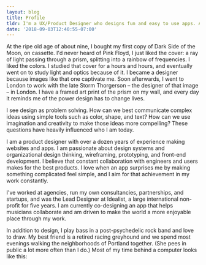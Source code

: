 ```yaml
---
layout: blog
title: Profile
tldr: I'm a UX/Product Designer who designs fun and easy to use apps. And I’m nice.
date: '2018-09-03T12:40:55-07:00'
---
```

At the ripe old age of about nine, I bought my first copy of Dark Side of the Moon, on cassette. I'd never heard of Pink Floyd, I just liked the cover: a ray of light passing through a prism, splitting into a rainbow of frequencies. I liked the colors. I studied that cover for a hours and hours, and eventually went on to study light and optics because of it. I became a designer because images like that one captivate me. Soon afterwards, I went to London to work with the late Storm Thorgerson – the designer of that image – in London. I have a framed art print of the prism on my wall, and every day it reminds me of the power design has to change lives.

I see design as problem solving. How can we best communicate complex ideas using simple tools such as color, shape, and text? How can we use imagination and creativity to make those ideas more compelling? These questions have heavily influenced who I am today. 

I am a product designer with over a dozen years of experience making websites and apps. I am passionate about design systems and organizational design thinking, wireframing, prototyping, and front-end development. I believe that constant collaboration with engineers and users makes for the best products. I love when an app surprises me by making something complicated feel simple, and I aim for that achievement in my work constantly.

I've worked at agencies, run my own consultancies, partnerships, and startups, and was the Lead Designer at Idealist, a large international non-profit for five years. I am currently co-designing an app that helps musicians collaborate and am driven to make the world a more enjoyable place through my work.

In addition to design, I play bass in a post-psychedelic rock band and love to draw. My best friend is a retired racing greyhound and we spend most evenings walking the neighborhoods of Portland together. (She pees in public a lot more often than I do.) Most of my time behind a computer looks like this:

